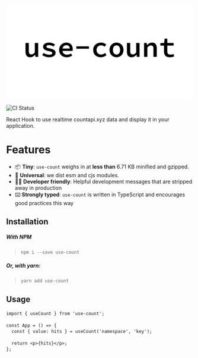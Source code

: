 ![use-count](docs/use-count.jpg)

![CI Status](https://github.com/lewisblackburn/use-count/actions/workflows/development.yml/badge.svg)

React Hook to use realtime countapi.xyz data and display it in your application.

# Features

- 📦 **Tiny**: `use-count` weighs in at **less than** 6.71 KB minified and gzipped.
- 🌳 **Universal**: we dist esm and cjs modules.
- 👨‍💻 **Developer friendly**: Helpful development messages that are stripped away in production
- ⌨️ **Strongly typed**: `use-count` is written in TypeScript and encourages good practices this way

## Installation

##### With NPM

> `npm i --save use-count`

##### Or, with yarn:

> `yarn add use-count`

## Usage

```tsx
import { useCount } from 'use-count';

const App = () => {
  const { value: hits } = useCount('namespace', 'key');

  return <p>{hits}</p>;
};
```

